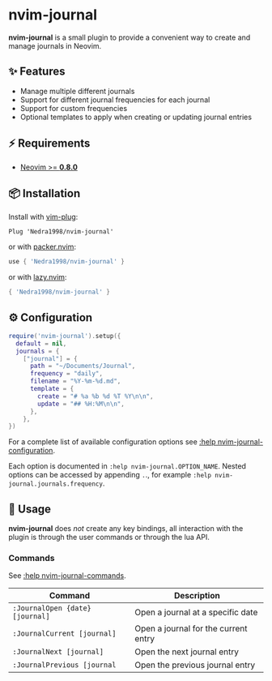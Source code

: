 # nvim-journal

**nvim-journal** is a small plugin to provide a convenient way to create and
manage journals in Neovim.

## :sparkles: Features

- Manage multiple different journals
- Support for different journal frequencies for each journal
- Support for custom frequencies
- Optional templates to apply when creating or updating journal entries

## :zap: Requirements

- [Neovim >= **0.8.0**](https://github.com/neovim/neovim/wiki/Installing-Neovim)

## :package: Installation

Install with [vim-plug](https://github.com/junegunn/vim-plug):

```vim
Plug 'Nedra1998/nvim-journal'
```

or with [packer.nvim](https://github.com/wbthomason/packer.nvim):

```lua
use { 'Nedra1998/nvim-journal' }
```

or with [lazy.nvim](https://github.com/folke/lazy.nvim):

```lua
{ 'Nedra1998/nvim-journal' }
```

## :gear: Configuration

```lua
require('nvim-journal').setup({
  default = nil,
  journals = {
    ["journal"] = {
      path = "~/Documents/Journal",
      frequency = "daily",
      filename = "%Y-%m-%d.md",
      template = {
        create = "# %a %b %d %T %Y\n\n",
        update = "## %H:%M\n\n",
      },
    },
})
```

For a complete list of available configuration options see [:help
nvim-journal-configuration](https://github.com/Nedra1998/nvim-journal/blob/main/doc/nvim-journal.txt).

Each option is documented in `:help nvim-journal.OPTION_NAME`. Nested options
can be accessed by appending `.`., for example `:help
nvim-journal.journals.frequency`.

## :rocket: Usage

**nvim-journal** does _not_ create any key bindings, all interaction with the
plugin is through the user commands or through the lua API.

### Commands

See [:help nvim-journal-commands](https://github.com/Nedra1998/nvim-journal/blob/main/doc/nvim-journal.txt).

| Command                         | Description                          |
| ------------------------------- | ------------------------------------ |
| `:JournalOpen {date} [journal]` | Open a journal at a specific date    |
| `:JournalCurrent [journal]`     | Open a journal for the current entry |
| `:JournalNext [journal]`        | Open the next journal entry          |
| `:JournalPrevious [journal`     | Open the previous journal entry      |
